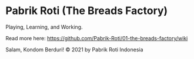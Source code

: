 # Pabrik Roti (The Breads Factory)
Playing, Learning, and Working.

Read more here:
https://github.com/Pabrik-Roti/01-the-breads-factory/wiki

Salam, Kondom Berduri! © 2021 by Pabrik Roti Indonesia
